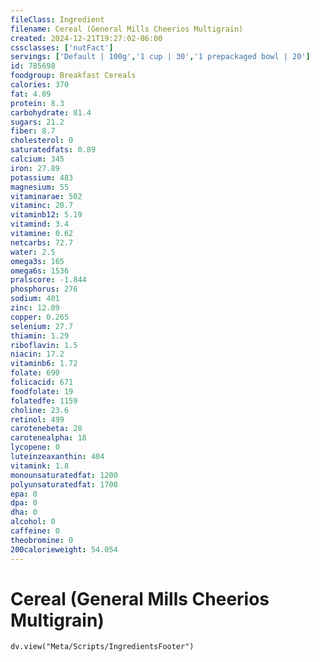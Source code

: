 ```yaml
---
fileClass: Ingredient
filename: Cereal (General Mills Cheerios Multigrain)
created: 2024-12-21T19:27:02-06:00
cssclasses: ['nutFact']
servings: ['Default | 100g','1 cup | 30','1 prepackaged bowl | 20']
id: 785698
foodgroup: Breakfast Cereals
calories: 370
fat: 4.09
protein: 8.3
carbohydrate: 81.4
sugars: 21.2
fiber: 8.7
cholesterol: 0
saturatedfats: 0.89
calcium: 345
iron: 27.89
potassium: 483
magnesium: 55
vitaminarae: 502
vitaminc: 20.7
vitaminb12: 5.19
vitamind: 3.4
vitamine: 0.62
netcarbs: 72.7
water: 2.5
omega3s: 165
omega6s: 1536
pralscore: -1.844
phosphorus: 276
sodium: 401
zinc: 12.89
copper: 0.265
selenium: 27.7
thiamin: 1.29
riboflavin: 1.5
niacin: 17.2
vitaminb6: 1.72
folate: 690
folicacid: 671
foodfolate: 19
folatedfe: 1159
choline: 23.6
retinol: 499
carotenebeta: 28
carotenealpha: 18
lycopene: 0
luteinzeaxanthin: 404
vitamink: 1.8
monounsaturatedfat: 1200
polyunsaturatedfat: 1700
epa: 0
dpa: 0
dha: 0
alcohol: 0
caffeine: 0
theobromine: 0
200calorieweight: 54.054
---
```


# Cereal (General Mills Cheerios Multigrain)

```dataviewjs
dv.view("Meta/Scripts/IngredientsFooter")
```